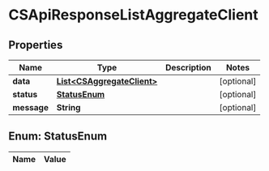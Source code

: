 
# CSApiResponseListAggregateClient

## Properties
Name | Type | Description | Notes
------------ | ------------- | ------------- | -------------
**data** | [**List&lt;CSAggregateClient&gt;**](CSAggregateClient.md) |  |  [optional]
**status** | [**StatusEnum**](#StatusEnum) |  |  [optional]
**message** | **String** |  |  [optional]


<a name="StatusEnum"></a>
## Enum: StatusEnum
Name | Value
---- | -----



